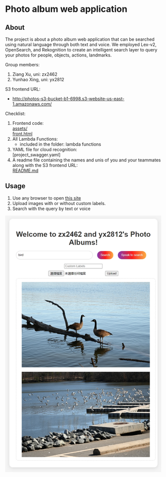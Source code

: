 # Photo album web application

## About ##
The project is about a photo album web application that can be searched using natural language through both text and voice. We employed Lex-v2, OpenSearch, and
Rekognition to create an intelligent search layer to query your photos for people, objects, actions, landmarks.

Group members:
1. Ziang Xu, uni: zx2462
2. Yunhao Xing, uni: yx2812

S3 frontend URL:  
 - http://photos-s3-bucket-b1-6998.s3-website-us-east-1.amazonaws.com/

Checklist: 
1. Frontend code:  
   [assets/](./assets)  
   [front.html](./front.html)  
3. All Lambda Functions:
   - included in the folder: lambda functions
5. YAML file for cloud recognition:  
   [project_swagger.yaml]
6. A readme file containing the names and unis of you and your teammates along with the S3 frontend URL:  
   [README.md](./README.md)   

## Usage ##

1. Use any browser to open [this site](http://photos-s3-bucket-b1-6998.s3-website-us-east-1.amazonaws.com/)
2. Upload images with or without custom labels.
3. Search with the query by text or voice

![photo_album](./photo_album.png)
